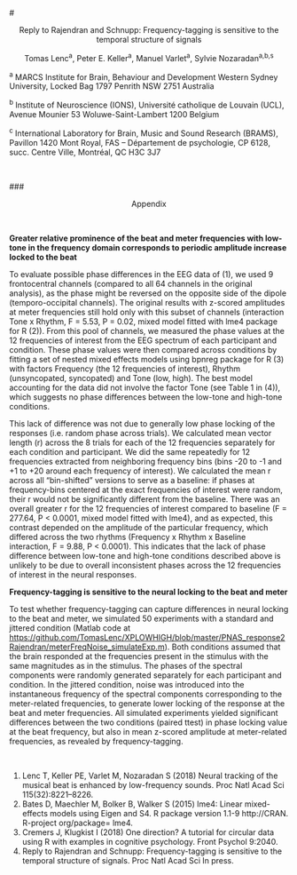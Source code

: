 
#<p align="center">Reply to Rajendran and Schnupp: Frequency-tagging is sensitive to the temporal structure of signals<p align="center">Tomas Lenc<sup>a</sup>, Peter E. Keller<sup>a</sup>, Manuel Varlet<sup>a</sup>, Sylvie Nozaradan<sup>a,b,s</sup></p>
<sup>a</sup> MARCS Institute for Brain, Behaviour and Development Western Sydney University, Locked Bag 1797 Penrith NSW 2751 Australia 
<sup>b</sup> Institute of Neuroscience (IONS), Université catholique de Louvain (UCL), Avenue Mounier 53 Woluwe-Saint-Lambert 1200 Belgium <sup>c</sup> International Laboratory for Brain, Music and Sound Research (BRAMS), Pavillon 1420 Mont Royal, FAS – Département de psychologie, CP 6128, succ. Centre Ville, Montréal, QC H3C 3J7 &nbsp;  ###<p align="center">Appendix

&nbsp;  

<b>Greater relative prominence of the beat and meter frequencies with low-tone in the frequency domain corresponds to periodic amplitude increase locked to the beat</b>
To evaluate possible phase differences in the EEG data of (1), we used 9 frontocentral channels (compared to all 64 channels in the original analysis), as the phase might be reversed on the opposite side of the dipole (temporo-occipital channels). The original results with z-scored amplitudes at meter frequencies still hold only with this subset of channels (interaction Tone x Rhythm, F = 5.53, P = 0.02, mixed model fitted with lme4 package for R (2)). From this pool of channels, we measured the phase values at the 12 frequencies of interest from the EEG spectrum of each participant and condition. These phase values were then compared across conditions by fitting a set of nested mixed effects models using bpnreg package for R (3) with factors Frequency (the 12 frequencies of interest), Rhythm (unsyncopated, syncopated) and Tone (low, high). The best model accounting for the data did not involve the factor Tone (see Table 1 in (4)), which suggests no phase differences between the low-tone and high-tone conditions. 
This lack of difference was not due to generally low phase locking of the responses (i.e. random phase across trials). We calculated mean vector length (r) across the 8 trials for each of the 12 frequencies separately for each condition and participant. We did the same repeatedly for 12 frequencies extracted from neighboring frequency bins (bins -20 to -1 and +1 to +20 around each frequency of interest). We calculated the mean r across all “bin-shifted” versions to serve as a baseline: if phases at frequency-bins centered at the exact frequencies of interest were random, their r would not be significantly different from the baseline. There was an overall greater r for the 12 frequencies of interest compared to baseline (F = 277.64, P < 0.0001, mixed model fitted with lme4), and as expected, this contrast depended on the amplitude of the particular frequency, which differed across the two rhythms (Frequency x Rhythm x Baseline interaction, F = 9.88, P < 0.0001). This indicates that the lack of phase difference between low-tone and high-tone conditions described above is unlikely to be due to overall inconsistent phases across the 12 frequencies of interest in the neural responses. 
<b>Frequency-tagging is sensitive to the neural locking to the beat and meter</b>
To test whether frequency-tagging can capture differences in neural locking to the beat and meter, we simulated 50 experiments with a standard and jittered condition (Matlab code at https://github.com/TomasLenc/XPLOWHIGH/blob/master/PNAS_response2Rajendran/meterFreqNoise_simulateExp.m). Both conditions assumed that the brain responded at the frequencies present in the stimulus with the same magnitudes as in the stimulus. The phases of the spectral components were randomly generated separately for each participant and condition. In the jittered condition, noise was introduced into the instantaneous frequency of the spectral components corresponding to the meter-related frequencies, to generate lower locking of the response at the beat and meter frequencies. All simulated experiments yielded significant differences between the two conditions (paired ttest) in phase locking value at the beat frequency, but also in mean z-scored amplitude at meter-related frequencies, as revealed by frequency-tagging.  1. 	Lenc T, Keller PE, Varlet M, Nozaradan S (2018) Neural tracking of the musical beat is enhanced by low-frequency sounds. Proc Natl Acad Sci 115(32):8221–8226.2. 	Bates D, Maechler M, Bolker B, Walker S (2015) lme4: Linear mixed-effects models using Eigen and S4. R package version 1.1-9 http://CRAN. R-project org/package= lme4.3. 	Cremers J, Klugkist I (2018) One direction? A tutorial for circular data using R with examples in cognitive psychology. Front Psychol 9:2040.4.	Reply to Rajendran and Schnupp: Frequency-tagging is sensitive to the temporal structure of signals. Proc Natl Acad Sci In press.